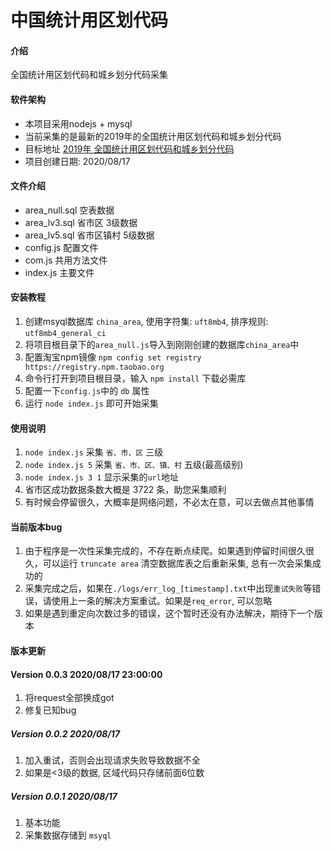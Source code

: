 # 中国统计用区划代码

#### 介绍

全国统计用区划代码和城乡划分代码采集

#### 软件架构

- 本项目采用nodejs + mysql
- 当前采集的是最新的2019年的全国统计用区划代码和城乡划分代码
- 目标地址 [2019年 全国统计用区划代码和城乡划分代码](http://www.stats.gov.cn/tjsj/tjbz/tjyqhdmhcxhfdm/2019/index.html)
- 项目创建日期: 2020/08/17

#### 文件介绍

- area_null.sql 空表数据
- area_lv3.sql 省市区 3级数据
- area_lv5.sql 省市区镇村 5级数据
- config.js 配置文件
- com.js 共用方法文件
- index.js 主要文件

#### 安装教程

1.  创建msyql数据库 `china_area`, 使用字符集: `uft8mb4`, 排序规则: `utf8mb4_general_ci`
2.  将项目根目录下的`area_null.js`导入到刚刚创建的数据库`china_area`中
3.  配置淘宝npm镜像 `npm config set registry https://registry.npm.taobao.org`
4.  命令行打开到项目根目录，输入 `npm install` 下载必需库
5.  配置一下`config.js`中的 `db` 属性
6.  运行 `node index.js` 即可开始采集

#### 使用说明

1.  `node index.js` 采集 `省、市、区` 三级
2.  `node index.js 5` 采集 `省、市、区、镇、村` 五级(最高级别)
3.  `node index.js 3 1` 显示采集的`url`地址
4.  省市区成功数据条数大概是 3722 条，助您采集顺利
5.  有时候会停留很久，大概率是网络问题，不必太在意，可以去做点其他事情

#### 当前版本bug

1. 由于程序是一次性采集完成的，不存在断点续爬。如果遇到停留时间很久很久，可以运行 `truncate area` 清空数据库表之后重新采集, 总有一次会采集成功的
2. 采集完成之后，如果在`./logs/err_log_[timestamp].txt`中出现`重试失败`等错误，请使用上一条的解决方案重试。如果是`req_error`, 可以忽略
3. 如果是遇到重定向次数过多的错误，这个暂时还没有办法解决，期待下一个版本

#### 版本更新

#### Version 0.0.3 2020/08/17 23:00:00
1. 将request全部换成got
2. 修复已知bug

##### Version 0.0.2 2020/08/17
1. 加入重试，否则会出现请求失败导致数据不全
2. 如果是<3级的数据, 区域代码只存储前面6位数

##### Version 0.0.1 2020/08/17
1. 基本功能
2. 采集数据存储到 `msyql`